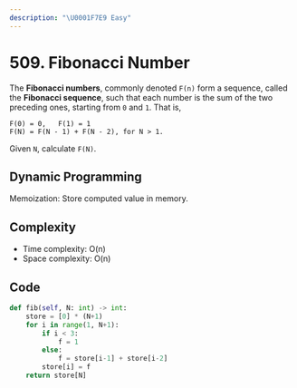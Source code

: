 ```yaml
---
description: "\U0001F7E9 Easy"
---
```


# 509. Fibonacci Number

The **Fibonacci numbers**, commonly denoted `F(n)` form a sequence, called the **Fibonacci sequence**, such that each number is the sum of the two preceding ones, starting from `0` and `1`. That is,

```text
F(0) = 0,   F(1) = 1
F(N) = F(N - 1) + F(N - 2), for N > 1.
```

Given `N`, calculate `F(N)`.

## Dynamic Programming

Memoization: Store computed value in memory. 

## Complexity

* Time complexity: O\(n\)
* Space complexity: O\(n\)

## Code

```python
def fib(self, N: int) -> int:
    store = [0] * (N+1)
    for i in range(1, N+1):
        if i < 3:
            f = 1
        else:
            f = store[i-1] + store[i-2]
        store[i] = f
    return store[N]
```

